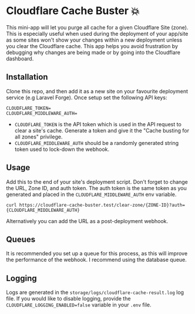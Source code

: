 # Cloudflare Cache Buster 💥

This mini-app will let you purge all cache for a given Cloudflare Site (zone). This is especially useful when used during the deployment of your app/site as some sites won't show your changes within a new deployment unless you clear the Cloudflare cache. This app helps you avoid frustration by debugging why changes are being made or by going into the Cloudflare dashboard.

## Installation

Clone this repo, and then add it as a new site on your favourite deployment service (e.g Laravel Forge). Once setup set the following API keys:

```text
CLOUDFLARE_TOKEN=
CLOUDFLARE_MIDDLEWARE_AUTH=
```

- `CLOUDFLARE_TOKEN` is the API token which is used in the API request to clear a site's cache. Generate a token and give it the "Cache busting for all zones" privilege.
- `CLOUDFLARE_MIDDLEWARE_AUTH` should be a randomly generated string token used to lock-down the webhook.

## Usage

Add this to the end of your site's deployment script. Don't forget to change the URL, Zone ID, and auth token.
The auth token is the same token as you generated and placed in the `CLOUDFLARE_MIDDLEWARE_AUTH` env variable.

```text
curl https://cloudflare-cache-buster.test/clear-zone/{ZONE-ID}?auth={CLOUDFLARE_MIDDLEWARE_AUTH}
```

Alternatively you can add the URL as a post-deployment webhook.

## Queues

It is recommended you set up a queue for this process, as this will improve the performance of the webhook. I recommend using the database queue.

## Logging

Logs are generated in the `storage/logs/cloudflare-cache-result.log` log file. If you would like to disable logging, provide the `CLOUDFLARE_LOGGING_ENABLED=false` variable in your `.env` file.
